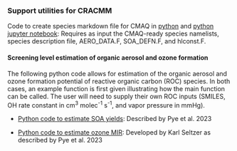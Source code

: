 ### Support utilities for CRACMM

Code to create species markdown file for CMAQ in [python](markdown_metadata.py) and [python jupyter notebook](markdown_metadata.ipynb):
Requires as input the CMAQ-ready species namelists, species description file, AERO_DATA.F, SOA_DEFN.F, and hlconst.F.

#### Screening level estimation of organic aerosol and ozone formation
The following python code allows for estimation of the organic aerosol and ozone formation potential of reactive organic carbon (ROC) species. In both cases, an example function is first given illustrating how the main function can be called. The user will need to supply their own ROC inputs (SMILES, OH rate constant in cm<sup>3</sup> molec<sup>-1</sup> s<sup>-1</sup>, and vapor pressure in mmHg).

 * [Python code to estimate SOA yields](soa_yields.py):
Described by Pye et al. 2023

 * [Python code to estimate ozone MIR](mir_estimates.py):
Developed by Karl Seltzer as described by Pye et al. 2023
